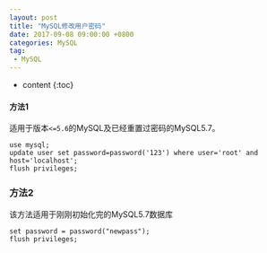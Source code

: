 ```yaml
---
layout: post
title: "MySQL修改用户密码"
date: 2017-09-08 09:00:00 +0800 
categories: MySQL
tag:
 - MySQL
---
```

* content
{:toc}

#### 方法1
适用于版本`<=5.6`的MySQL及已经重置过密码的MySQL5.7。
```shell
use mysql; 
update user set password=password('123') where user='root' and host='localhost'; 
flush privileges; 
```

<!-- more -->

### 方法2

该方法适用于刚刚初始化完的MySQL5.7数据库
```shell
set password = password("newpass");
flush privileges; 
```

